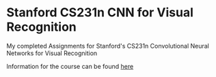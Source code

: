 # Stanford CS231n CNN for Visual Recognition
My completed Assignments for Stanford's CS231n Convolutional Neural Networks for Visual Recognition

Information for the course can be found [here](http://cs231n.github.io/)
